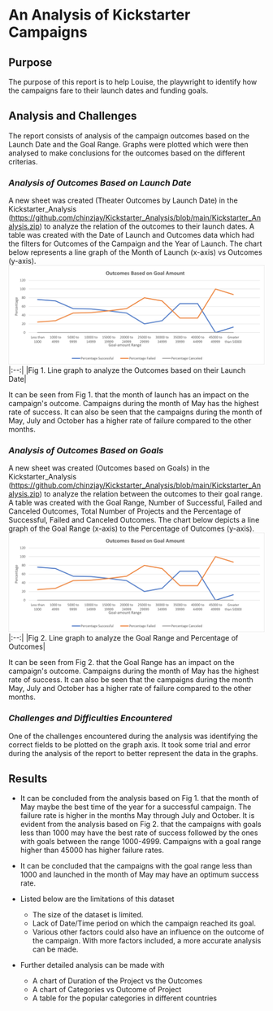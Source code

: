 # An Analysis of Kickstarter Campaigns
## Purpose
The purpose of this report is to help Louise, the playwright to identify how the campaigns fare to their launch dates and funding goals. 

## Analysis and Challenges
The report consists of analysis of the campaign outcomes based on the Launch Date and the Goal Range. Graphs were plotted which were then analysed to make conclusions for the outcomes based on the different criterias.

### *Analysis of Outcomes Based on Launch Date*
A new sheet was created (Theater Outcomes by Launch Date) in the Kickstarter_Analysis (https://github.com/chinzjay/Kickstarter_Analysis/blob/main/Kickstarter_Analysis.zip) to analyze the relation of the outcomes to their launch dates. A table was created with the Date of Launch and Outcomes data which had the filters for Outcomes of the Campaign and the Year of Launch. The chart below represents a line graph of the Month of Launch (x-axis) vs Outcomes (y-axis).
![Theater_Outcomes_vs_Launch.png](https://github.com/chinzjay/Kickstarter_Analysis/blob/main/Outcomes_vs_Goals.png)
|:--:|
|Fig 1. Line graph to analyze the Outcomes based on their Launch Date|

It can be seen from Fig 1. that the month of launch has an impact on the campaign's outcome. Campaigns during the month of May has the highest rate of success. It can also be seen that the campaigns during the month of May, July and October has a higher rate of failure compared to the other months.

### *Analysis of Outcomes Based on Goals*
A new sheet was created (Outcomes based on Goals) in the Kickstarter_Analysis (https://github.com/chinzjay/Kickstarter_Analysis/blob/main/Kickstarter_Analysis.zip) to analyze the relation between the outcomes to their goal range. A table was created with the Goal Range, Number of Successful, Failed and Canceled Outcomes, Total Number of Projects and the Percentage of Successful, Failed and Canceled Outcomes. The chart below depicts a line graph of the Goal Range (x-axis) to the Percentage of Outcomes (y-axis).
![Outcomes_vs_Goals.png](https://github.com/chinzjay/Kickstarter_Analysis/blob/main/Outcomes_vs_Goals.png)
|:--:|
|Fig 2. Line graph to analyze the Goal Range and Percentage of Outcomes|

It can be seen from Fig 2. that the Goal Range has an impact on the campaign's outcome. Campaigns during the month of May has the highest rate of success. It can also be seen that the campaigns during the month May, July and October has a higher rate of failure compared to the other months.
 
### *Challenges and Difficulties Encountered*
One of the challenges encountered during the analysis was identifying the correct fields to be plotted on the graph axis. It took some trial and error during the analysis of the report to better represent the data in the graphs.  

## Results 
- It can be concluded from the analysis based on Fig 1. that the month of May maybe the best time of the year for a successful campaign. The failure rate is higher in the months May through July and October. It is evident from the analysis based on Fig 2. that the campaigns with goals less than 1000 may have the best rate of success followed by the ones with goals between the range 1000-4999. Campaigns with a goal range higher than 45000 has higher failure rates.

- It can be concluded that the campaigns with the goal range less than 1000 and launched in the month of May may have an optimum success rate.

- Listed below are the limitations of this dataset
   * The size of the dataset is limited. 
   * Lack of Date/Time period on which the campaign reached its goal.
   * Various other factors could also have an influence on the outcome of the campaign. With more factors included, a more accurate analysis can be made. 
   
- Further detailed analysis can be made with
   * A chart of Duration of the Project vs the Outcomes 
   * A chart of Categories vs Outcome of Project 
   * A table for the popular categories in different countries 
